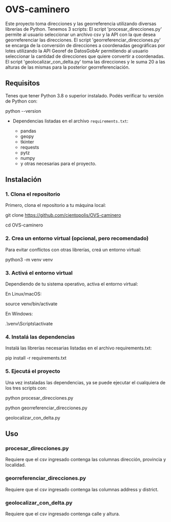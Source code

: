 # OVS-caminero
Este proyecto toma direcciones y las georreferencia utilizando diversas librerías de Python. Tenemos 3 scripts: El script 'procesar_direcciones.py' permite al usuario seleccionar un archivo csv y la API con la que desea georreferenciar las direcciones. El script 'georreferenciar_direcciones.py' se encarga de la conversión de direcciones a coordenadas geográficas por lotes utilizando la API Georef de DatosGobAr permitiendo al usuario seleccionar la cantidad de direcciones que quiere convertir a coordenadas. El script 'geolocalizar_con_delta.py' toma las direcciones y le suma 20 a las alturas de las mismas para la posterior georreferenciación.

## Requisitos

Tenes que tener Python 3.8 o superior instalado. Podés verificar tu versión de Python con:

python --version

- Dependencias listadas en el archivo `requirements.txt`:

    - pandas
    - geopy
    - tkinter
    - requests
    - pytz
    - numpy
    - y otras necesarias para el proyecto.

## Instalación

### 1. Clona el repositorio

Primero, clona el repositorio a tu máquina local:

git clone https://github.com/cientopolis/OVS-caminero

cd OVS-caminero

### 2. Crea un entorno virtual (opcional, pero recomendado)
Para evitar conflictos con otras librerías, creá un entorno virtual:

python3 -m venv venv

### 3. Activá el entorno virtual
Dependiendo de tu sistema operativo, activa el entorno virtual:

En Linux/macOS:

source venv/bin/activate

En Windows:

.\venv\Scripts\activate

### 4. Instalá las dependencias
Instalá las librerías necesarias listadas en el archivo requirements.txt:

pip install -r requirements.txt

### 5. Ejecutá el proyecto
Una vez instaladas las dependencias, ya se puede ejecutar el cualquiera de los tres scripts con:

python procesar_direcciones.py

python georreferenciar_direcciones.py

geolocalizar_con_delta.py

## Uso

### procesar_direcciones.py
Requiere que el csv ingresado contenga las columnas dirección, provincia y localidad.

### georreferenciar_direcciones.py
Requiere que el csv ingresado contenga las columnas address y district.

### geolocalizar_con_delta.py
Requiere que el csv ingresado contenga calle y altura.
